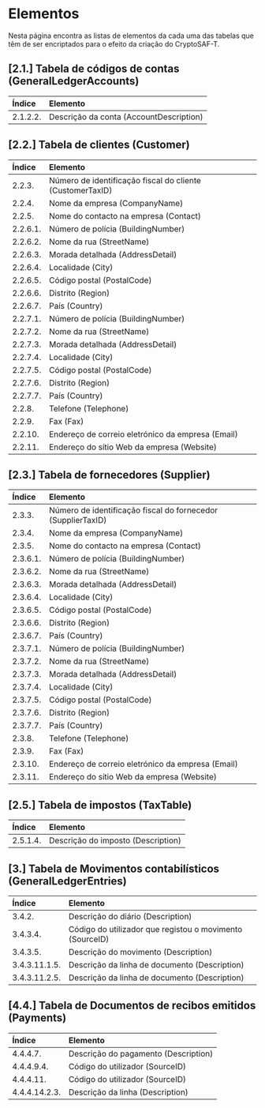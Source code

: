 # Elementos

Nesta página encontra as listas de elementos da cada uma das tabelas que têm de ser encriptados para o efeito da criação do CryptoSAF-T.

## \[2.1.\] Tabela de códigos de contas \(GeneralLedgerAccounts\)

| Índice | Elemento |
| :--- | :--- |
| 2.1.2.2. | Descrição da conta \(AccountDescription\) |

## \[2.2.\] Tabela de clientes  \(Customer\)

| Índice | Elemento |
| :--- | :--- |
| 2.2.3. | Número de identificação fiscal do cliente \(CustomerTaxID\) |
| 2.2.4. | Nome da empresa \(CompanyName\) |
| 2.2.5. | Nome do contacto na empresa \(Contact\) |
| 2.2.6.1. | Número de polícia \(BuildingNumber\) |
| 2.2.6.2. | Nome da rua \(StreetName\) |
| 2.2.6.3. | Morada detalhada \(AddressDetail\) |
| 2.2.6.4. | Localidade \(City\) |
| 2.2.6.5. | Código postal \(PostalCode\) |
| 2.2.6.6. | Distrito \(Region\) |
| 2.2.6.7. | País \(Country\) |
| 2.2.7.1. | Número de polícia \(BuildingNumber\) |
| 2.2.7.2. | Nome da rua \(StreetName\) |
| 2.2.7.3. | Morada detalhada \(AddressDetail\) |
| 2.2.7.4. | Localidade \(City\) |
| 2.2.7.5. | Código postal \(PostalCode\) |
| 2.2.7.6. | Distrito \(Region\) |
| 2.2.7.7. | País \(Country\) |
| 2.2.8. | Telefone \(Telephone\) |
| 2.2.9. | Fax \(Fax\) |
| 2.2.10. | Endereço de correio eletrónico da empresa \(Email\) |
| 2.2.11. | Endereço do sítio Web da empresa \(Website\) |

## \[2.3.\] Tabela de fornecedores \(Supplier\)

| Índice | Elemento |
| :--- | :--- |
| 2.3.3. | Número de identificação fiscal do fornecedor \(SupplierTaxID\) |
| 2.3.4. | Nome da empresa \(CompanyName\) |
| 2.3.5. | Nome do contacto na empresa \(Contact\) |
| 2.3.6.1. | Número de polícia \(BuildingNumber\) |
| 2.3.6.2. | Nome da rua \(StreetName\) |
| 2.3.6.3. | Morada detalhada \(AddressDetail\) |
| 2.3.6.4. | Localidade \(City\) |
| 2.3.6.5. | Código postal \(PostalCode\) |
| 2.3.6.6. | Distrito \(Region\) |
| 2.3.6.7. | País \(Country\) |
| 2.3.7.1. | Número de polícia \(BuildingNumber\) |
| 2.3.7.2. | Nome da rua \(StreetName\) |
| 2.3.7.3. | Morada detalhada \(AddressDetail\) |
| 2.3.7.4. | Localidade \(City\) |
| 2.3.7.5. | Código postal \(PostalCode\) |
| 2.3.7.6. | Distrito \(Region\) |
| 2.3.7.7. | País \(Country\) |
| 2.3.8. | Telefone \(Telephone\) |
| 2.3.9. | Fax \(Fax\) |
| 2.3.10. | Endereço de correio eletrónico da empresa \(Email\) |
| 2.3.11. | Endereço do sítio Web da empresa \(Website\) |

## \[2.5.\] Tabela de impostos \(TaxTable\)

| Índice | Elemento |
| :--- | :--- |
| 2.5.1.4. | Descrição do imposto \(Description\) |

## \[3.\] Tabela de Movimentos contabilísticos \(GeneralLedgerEntries\)

| Índice | Elemento |
| :--- | :--- |
| 3.4.2. | Descrição do diário \(Description\) |
| 3.4.3.4. | Código do utilizador que registou o movimento \(SourceID\) |
| 3.4.3.5. | Descrição do movimento \(Description\) |
| 3.4.3.11.1.5. | Descrição da linha de documento \(Description\) |
| 3.4.3.11.2.5. | Descrição da linha de documento \(Description\) |

## \[4.4.\] Tabela de Documentos de recibos emitidos \(Payments\)

| Índice | Elemento |
| :--- | :--- |
| 4.4.4.7. | Descrição do pagamento \(Description\) |
| 4.4.4.9.4. | Código do utilizador \(SourceID\) |
| 4.4.4.11. | Código do utilizador \(SourceID\) |
| 4.4.4.14.2.3. | Descrição da linha \(Description\) |


